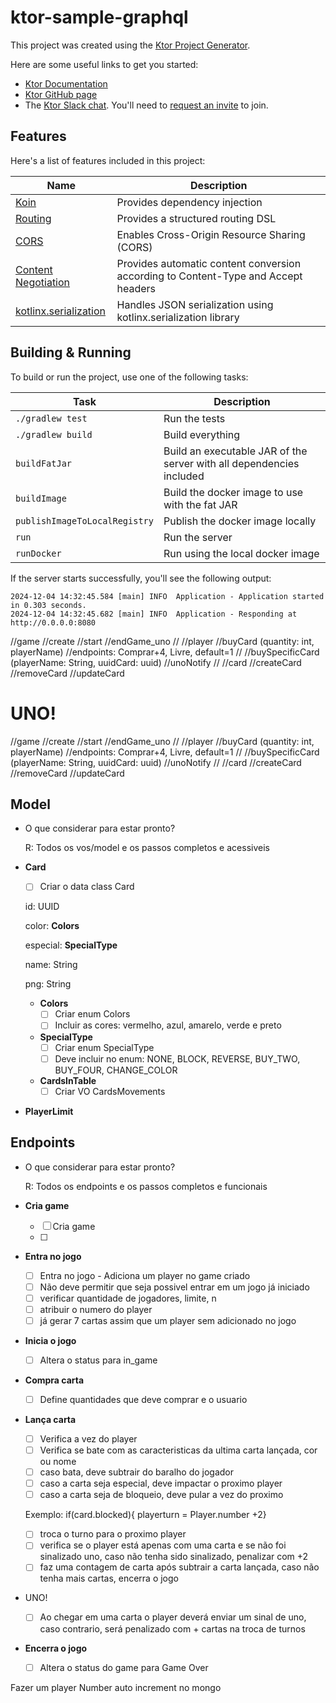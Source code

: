 # ktor-sample-graphql

This project was created using the [Ktor Project Generator](https://start.ktor.io).

Here are some useful links to get you started:

- [Ktor Documentation](https://ktor.io/docs/home.html)
- [Ktor GitHub page](https://github.com/ktorio/ktor)
- The [Ktor Slack chat](https://app.slack.com/client/T09229ZC6/C0A974TJ9). You'll need
  to [request an invite](https://surveys.jetbrains.com/s3/kotlin-slack-sign-up) to join.

## Features

Here's a list of features included in this project:

| Name                                                                   | Description                                                                        |
| ------------------------------------------------------------------------|------------------------------------------------------------------------------------ |
| [Koin](https://start.ktor.io/p/koin)                                   | Provides dependency injection                                                      |
| [Routing](https://start.ktor.io/p/routing)                             | Provides a structured routing DSL                                                  |
| [CORS](https://start.ktor.io/p/cors)                                   | Enables Cross-Origin Resource Sharing (CORS)                                       |
| [Content Negotiation](https://start.ktor.io/p/content-negotiation)     | Provides automatic content conversion according to Content-Type and Accept headers |
| [kotlinx.serialization](https://start.ktor.io/p/kotlinx-serialization) | Handles JSON serialization using kotlinx.serialization library                     |

## Building & Running

To build or run the project, use one of the following tasks:

| Task                          | Description                                                          |
| -------------------------------|---------------------------------------------------------------------- |
| `./gradlew test`              | Run the tests                                                        |
| `./gradlew build`             | Build everything                                                     |
| `buildFatJar`                 | Build an executable JAR of the server with all dependencies included |
| `buildImage`                  | Build the docker image to use with the fat JAR                       |
| `publishImageToLocalRegistry` | Publish the docker image locally                                     |
| `run`                         | Run the server                                                       |
| `runDocker`                   | Run using the local docker image                                     |

If the server starts successfully, you'll see the following output:

```
2024-12-04 14:32:45.584 [main] INFO  Application - Application started in 0.303 seconds.
2024-12-04 14:32:45.682 [main] INFO  Application - Responding at http://0.0.0.0:8080
```
//game
//create
//start
//endGame_uno
//
//player
//buyCard (quantity: int, playerName)
//endpoints: Comprar+4, Livre, default=1
//
//buySpecificCard (playerName: String, uuidCard: uuid)
//unoNotify
//
//card
//createCard
//removeCard
//updateCard


# UNO!

//game //create //start //endGame_uno // //player //buyCard (quantity: int, playerName) //endpoints: Comprar+4, Livre, default=1 // //buySpecificCard (playerName: String, uuidCard: uuid) //unoNotify // //card //createCard //removeCard //updateCard



## Model

- O que considerar para estar pronto?

  R: Todos os vos/model e os passos completos e acessiveis

- **Card**
  - [ ]  Criar o data class Card

    id: UUID

    color: **Colors**

    especial: **SpecialType**

    name: String

    png: String

  - **Colors**
    - [ ]  Criar enum Colors
    - [ ]  Incluir as cores: vermelho, azul, amarelo, verde e preto
  - **SpecialType**
    - [ ]  Criar enum SpecialType
    - [ ]  Deve incluir no enum: NONE, BLOCK, REVERSE, BUY_TWO, BUY_FOUR, CHANGE_COLOR
  - **CardsInTable**
    - [ ]  Criar VO CardsMovements

- **PlayerLimit**



## Endpoints

- O que considerar para estar pronto?

  R: Todos os endpoints e os passos completos e funcionais

- **Cria game**
  - [ ]  Cria game
  - [ ] 
- **Entra no jogo**
  - [ ]  Entra no jogo - Adiciona um player no game criado
  - [ ]  Não deve permitir que seja possivel entrar em um jogo já iniciado
  - [ ]  verificar quantidade de jogadores, limite, n
  - [ ]  atribuir o numero do player
  - [ ]  já gerar 7 cartas assim que um player sem adicionado no jogo
- **Inicia o jogo**
  - [ ]  Altera o status para in_game
- **Compra carta**
  - [ ]  Define quantidades que deve comprar e o usuario
- **Lança carta**
  - [ ]  Verifica a vez do player
  - [ ]  Verifica se bate com as caracteristicas da ultima carta lançada, cor ou nome
  - [ ]  caso bata, deve subtrair do baralho do jogador
  - [ ]  caso a carta seja especial, deve impactar o proximo player
  - [ ]  caso a carta seja de bloqueio, deve pular a vez do proximo

    Exemplo: if(card.blocked){ playerturn = Player.number +2}

  - [ ]  troca o turno para o proximo player
  - [ ]  verifica se o player está apenas com uma carta e se não foi sinalizado uno, caso não tenha sido sinalizado, penalizar com +2
  - [ ]  faz uma contagem de carta após subtrair a carta lançada, caso não tenha mais cartas, encerra o jogo
- UNO!
  - [ ]  Ao chegar em uma carta o player deverá enviar um sinal de uno, caso contrario, será penalizado com + cartas na troca de turnos
- **Encerra o jogo**
  - [ ]  Altera o status do game para Game Over

Fazer um player Number auto increment no mongo
